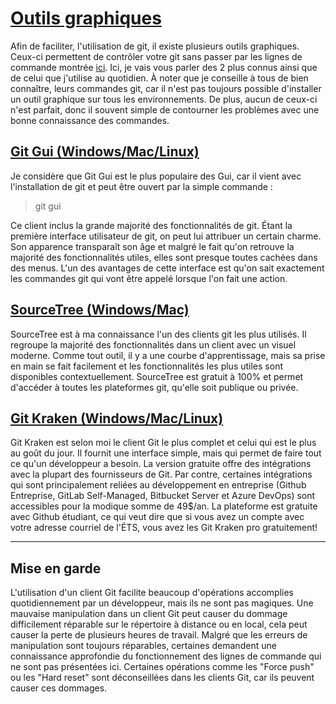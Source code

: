 # [Outils graphiques](https://git-scm.com/downloads/guis)

Afin de faciliter, l'utilisation de git, il existe plusieurs outils graphiques. Ceux-ci permettent de contrôler votre git sans passer par les lignes de commande montrée [ici](./whatdoes.md). Ici, je vais vous parler des 2 plus connus ainsi que de celui que j'utilise au quotidien. À noter que je conseille à tous de bien connaître, leurs commandes git, car il n'est pas toujours possible d'installer un outil graphique sur tous les environnements. De plus, aucun de ceux-ci n'est parfait, donc il souvent simple de contourner les problèmes avec une bonne connaissance des commandes.

## [Git Gui (Windows/Mac/Linux)](https://git-scm.com/docs/git-gui)

Je considère que Git Gui est le plus populaire des Gui, car il vient avec l'installation de git et peut être ouvert par la simple commande : 
> git gui

Ce client inclus la grande majorité des fonctionnalités de git. Étant la première interface utilisateur de git, on peut lui attribuer un certain charme. Son apparence transparaît son âge et malgré le fait qu'on retrouve la majorité des fonctionnalités utiles, elles sont presque toutes cachées dans des menus. L'un des avantages de cette interface est qu'on sait exactement les commandes git qui vont être appelé lorsque l'on fait une action.

## [SourceTree (Windows/Mac)](https://www.sourcetreeapp.com/)

SourceTree est à ma connaissance l'un des clients git les plus utilisés. Il regroupe la majorité des fonctionnalités dans un client avec un visuel moderne. Comme tout outil, il y a une courbe d'apprentissage, mais sa prise en main se fait facilement et les fonctionnalités les plus utiles sont disponibles contextuellement. SourceTree est gratuit à 100% et permet d'accéder à toutes les plateformes git, qu'elle soit publique ou privée.

## [Git Kraken (Windows/Mac/Linux)](https://www.gitkraken.com/)

Git Kraken est selon moi le client Git le plus complet et celui qui est le plus au goût du jour. Il fournit une interface simple, mais qui permet de faire tout ce qu'un développeur a besoin. La version gratuite offre des intégrations avec la plupart des fournisseurs de Git. Par contre, certaines intégrations qui sont principalement reliées au développement en entreprise (Github Entreprise, GitLab Self-Managed, Bitbucket Server et Azure DevOps) sont accessibles pour la modique somme de 49$/an. La plateforme est gratuite avec Github étudiant, ce qui veut dire que si vous avez un compte avec votre adresse courriel de l'ÉTS, vous avez les Git Kraken pro gratuitement!

***
## Mise en garde

L'utilisation d'un client Git facilite beaucoup d'opérations accomplies quotidiennement par un développeur, mais ils ne sont pas magiques. Une mauvaise manipulation dans un client Git peut causer du dommage difficilement réparable sur le répertoire à distance ou en local, cela peut causer la perte de plusieurs heures de travail.
Malgré que les erreurs de manipulation sont toujours réparables, certaines demandent une connaissance approfondie du fonctionnement des lignes de commande qui ne sont pas présentées ici. Certaines opérations comme les "Force push" ou les "Hard reset" sont déconseillées dans les clients Git, car ils peuvent causer ces dommages.